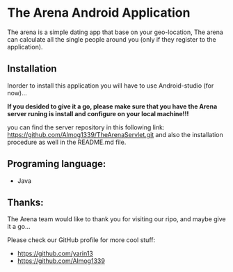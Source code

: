 # The Arena Android Application
The arena is a simple dating app that base on your geo-location,
The arena can calculate all the single people around you (only if they register to the application).

## Installation 
Inorder to install this application you will have to use Android-studio (for now)...

**If you desided to give it a go, please make sure that you have the Arena server runing is install and configure on your local machine!!!**

you can find the server repository in this following link: https://github.com/Almog1339/TheArenaServlet.git and also the installation procedure as well in the README.md file. 

## Programing language:

* Java

## Thanks:
The Arena team would like to thank you for visiting our ripo, 
and maybe give it a go...

Please check our GitHub profile for more cool stuff: 
* https://github.com/yarin13
* https://github.com/Almog1339
